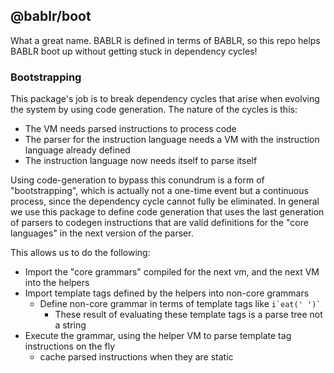 ## @bablr/boot

What a great name. BABLR is defined in terms of BABLR, so this repo helps BABLR boot up without getting stuck in dependency cycles!

### Bootstrapping

This package's job is to break dependency cycles that arise when evolving the system by using code generation. The nature of the cycles is this:

- The VM needs parsed instructions to process code
- The parser for the instruction language needs a VM with the instruction language already defined
- The instruction language now needs itself to parse itself

Using code-generation to bypass this conundrum is a form of "bootstrapping", which is actually not a one-time event but a continuous process, since the dependency cycle cannot fully be eliminated. In general we use this package to define code generation that uses the last generation of parsers to codegen instructions that are valid definitions for the "core languages" in the next version of the parser.

This allows us to do the following:

- Import the "core grammars" compiled for the next vm, and the next VM into the helpers
- Import template tags defined by the helpers into non-core grammars
  - Define non-core grammar in terms of template tags like `` i`eat(' ')` ``
    - These result of evaluating these template tags is a parse tree not a string
- Execute the grammar, using the helper VM to parse template tag instructions on the fly
  - cache parsed instructions when they are static
